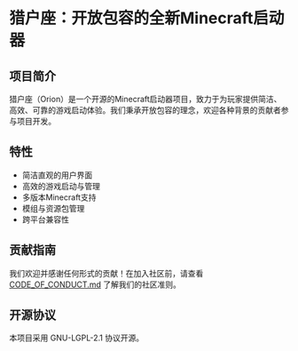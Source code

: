 # 猎户座：开放包容的全新Minecraft启动器

## 项目简介

猎户座（Orion）是一个开源的Minecraft启动器项目，致力于为玩家提供简洁、高效、可靠的游戏启动体验。我们秉承开放包容的理念，欢迎各种背景的贡献者参与项目开发。

## 特性

- 简洁直观的用户界面
- 高效的游戏启动与管理
- 多版本Minecraft支持
- 模组与资源包管理
- 跨平台兼容性

## 贡献指南

我们欢迎并感谢任何形式的贡献！在加入社区前，请查看 [CODE_OF_CONDUCT.md](CODE_OF_CONDUCT.md) 了解我们的社区准则。

## 开源协议

本项目采用 GNU-LGPL-2.1 协议开源。
